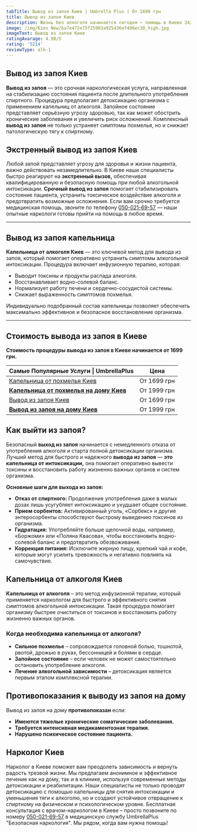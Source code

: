 ```yaml
---
tabTitle: Вывод из запоя Киев | Umbrella Plus | От 1699 грн
title: Вывод из запоя Киев
description: Жизнь без алкоголя начинается сегодня – помощь в Киеве 24/7
image: /img/Kiev New/ba7e472e75f25903a925436ef406ec30_high.jpg
imageText: Вывод из запоя Киев
ratingAvarage: 4.98/5
rating: '5214'
reviewType: alk-1
---
```


## Вывод из запоя Киев

**Вывод из запоя** — это срочная наркологическая услуга, направленная на стабилизацию состояния пациента после длительного употребления спиртного. Процедура предполагает детоксикацию организма с применением капельниц от алкоголя. Запойное состояние представляет серьёзную угрозу здоровью, так как может обострить хронические заболевания и увеличить риск осложнений. Комплексный **вывод из запоя** не только устраняет симптомы похмелья, но и снижает патологическую тягу к спиртному.

## Экстренный вывод из запоя Киев

Любой запой представляет угрозу для здоровья и жизни пациента, важно действовать незамедлительно. В Киеве наши специалисты быстро реагируют на **экстренный вызов,** обеспечивая квалифицированную и безопасную помощь при любой алкогольной интоксикации. **Срочный вывод из запоя** помогает стабилизировать состояние пациента, устранить токсическое воздействие алкоголя и предотвратить возможные осложнения. Если вам срочно требуется медицинская помощь, звоните по телефону [050-021-69-57](tel:0500216957) — наши опытные наркологи готовы прийти на помощь в любое время.

***

## Вывод из запоя капельница

**Капельница от алкоголя Киев** — это ключевой метод для вывода из запоя, который помогает оперативно устранить симптомы алкогольной интоксикации. Процедура включает инфузионную терапию, которая:

* Выводит токсины и продукты распада алкоголя.
* Восстанавливает водно-солевой баланс.
* Нормализует работу печени и сердечно-сосудистой системы.
* Снижает выраженность симптомов похмелья.

Индивидуально подобранный состав капельницы позволяет обеспечить максимально эффективное и безопасное восстановление организма.

***

## Стоимость вывода из запоя в Киеве

**Стоимость процедуры вывода из запоя в Киеве начинается от 1699 грн.**

| Самые Популярные Услуги \| UmbrellaPlus                                       | Цена        |
| ----------------------------------------------------------------------------- | ----------- |
| [Капельница от похмелья Киев](Kapelnica_ot_alkogola_kiev)                     | От 1699 грн |
| **[Капельница от похмелья на дому Киев](Kapelnica_ot_alkogola_na_domy_kiev)** | От 1999 грн |
| [Вывод из запоя Киев](Vivod-iz-zapoia-kiev)                                   | От 1699 грн |
| **[Вывод из запоя на дому Киев](Vivod-iz-zapoia-na-domy-kiev)**               | От 1999 грн |

## Как выйти из запоя?

Безопасный **выход из запоя** начинается с немедленного отказа от употребления алкоголя и старта полной детоксикации организма. Лучший метод для быстрого и надежного **вывода из запоя** — **это капельница от интоксикации,** она помогает оперативно вывести токсины и восстановить работу жизненно важных органов и систем организма.

**Основные шаги для выхода из запоя:**

* **Отказ от спиртного:** Продолжение употребления даже в малых дозах лишь усугубляет интоксикацию и ухудшает общее состояние.
* **Прием сорбентов:** Активированный уголь, «Сорбекс» и другие энтеросорбенты способствуют быстрому выведению токсинов из организма.
* **Гидратация:** Употребляйте больше щелочной воды, например, «Боржоми» или «Поляна Квасова», чтобы восстановить водно-солевой баланс и предотвратить обезвоживание.
* **Коррекция питания:** Исключите жирную пищу, крепкий чай и кофе, которые могут усилить тревожность и негативно повлиять на самочувствие.

## Капельница от алкоголя Киев

**Капельница от алкоголя** – это метод инфузионной терапии, который применяется наркологом для быстрого и эффективного снятия симптомов алкогольной интоксикации. Такая процедура помогает организму быстрее очиститься от токсинов и восстановить работу жизненно важных органов.

### &#x20;**Когда необходима капельница от алкоголя?**

* **Сильное похмелье** – сопровождается головной болью, тошнотой, рвотой, дрожью в руках, бессонницей и болями в сердце.
* **Запойное состояние** – если человек не может самостоятельно остановить употребление алкоголя.
* **Лечение алкогольной зависимости** – детоксикация является первым этапом комплексной терапии.

## Противопоказания к выводу из запоя на дому

Вывод из запоя на дому **противопоказан** если:

* **Имеются тяжелые хронические соматические заболевания.**
* **Требуется интенсивная медикаментозная терапия.**
* **Нарушено психическое состояние пациента.**

## Нарколог Киев

Нарколог в Киеве поможет вам преодолеть зависимость и вернуть радость трезвой жизни. Мы предлагаем анонимное и эффективное лечение как на дому, так и в клинике, используя современные методы детоксикации и реабилитации. Наши специалисты не только проводят детоксикацию с помощью капельницы для снятия интоксикации и уменьшения тяги к алкоголю, но и создают устойчивое отвращение к спиртному на физическом и психологическом уровне. Бесплатная консультация с врачом-наркологом в Киеве – просто позвоните по номеру  [050-021-69-57](tel:0500216957) в медицинскую службу UmbrellaPlus "Безопасная наркология". Мы рядом, когда вам нужна помощь!
